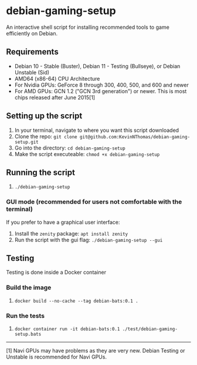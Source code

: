# debian-gaming-setup
An interactive shell script for installing recommended tools to game efficiently on Debian.

## Requirements
* Debian 10 - Stable (Buster), Debian 11 - Testing (Bullseye), or Debian Unstable (Sid)
* AMD64 (x86-64) CPU Architecture
* For Nvidia GPUs: GeForce 8 through 300, 400, 500, and 600 and newer
* For AMD GPUs: GCN 1.2 ("GCN 3rd generation") or newer. This is most chips released after June 2015[1]

## Setting up the script
1. In your terminal, navigate to where you want this script downloaded
2. Clone the repo: `git clone git@github.com:KevinNThomas/debian-gaming-setup.git`
3. Go into the directory: `cd debian-gaming-setup`
4. Make the script executeable: `chmod +x debian-gaming-setup`

## Running the script
1. `./debian-gaming-setup`

### GUI mode (recommended for users not comfortable with the terminal)
If you prefer to have a graphical user interface:
1. Install the `zenity` package: `apt install zenity`
2. Run the script with the gui flag: `./debian-gaming-setup --gui`

## Testing

Testing is done inside a Docker container

### Build the image
1. `docker build --no-cache --tag debian-bats:0.1 .`

### Run the tests
1. `docker container run -it debian-bats:0.1 ./test/debian-gaming-setup.bats`

---

[1] Navi GPUs may have problems as they are very new. Debian Testing or Unstable is recommended for Navi GPUs.